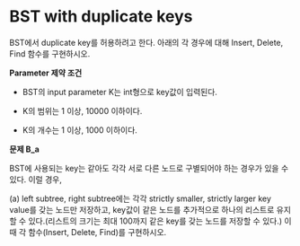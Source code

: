 # BST with duplicate keys

BST에서 duplicate key를 허용하려고 한다. 아래의 각 경우에 대해 Insert, Delete, Find 함수를 구현하시오.

**Parameter 제약 조건**

- BST의 input parameter K는 int형으로 key값이 입력된다.

- K의 범위는 1 이상, 10000 이하이다.

- K의 개수는 1 이상, 1000 이하이다.


**문제 B_a**

BST에 사용되는 key는 같아도 각각 서로 다른 노드로 구별되어야 하는 경우가 있을 수 있다. 이럴 경우,

(a) left subtree, right subtree에는 각각 strictly smaller, strictly larger key value를 갖는 노드만 저장하고, key값이 같은 노드를 추가적으로 하나의 리스트로 유지할 수 있다.(리스트의 크기는 최대 100까지 같은 key를 갖는 노드를 저장할 수 있다.) 이때 각 함수(Insert, Delete, Find)를 구현하시오.
